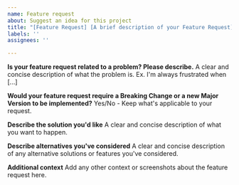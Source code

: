 ```yaml
---
name: Feature request
about: Suggest an idea for this project
title: "[Feature Request] [A brief description of your Feature Request]"
labels: ''
assignees: ''

---
```


**Is your feature request related to a problem? Please describe.**
A clear and concise description of what the problem is. Ex. I'm always frustrated when [...]

**Would your feature request require a Breaking Change or a new Major Version to be implemented?**
Yes/No - Keep what's applicable to your request.

**Describe the solution you'd like**
A clear and concise description of what you want to happen.

**Describe alternatives you've considered**
A clear and concise description of any alternative solutions or features you've considered.

**Additional context**
Add any other context or screenshots about the feature request here.
